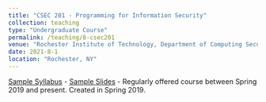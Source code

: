 ```yaml
---
title: "CSEC 201 - Programming for Information Security"
collection: teaching
type: "Undergraduate Course"
permalink: /teaching/8-csec201
venue: "Rochester Institute of Technology, Department of Computing Security"
date: 2021-8-1
location: "Rochester, NY"
---
```


[Sample Syllabus](https://github.com/nerdprof/nerdprof.github.io/blob/master/files/FA21-CSEC201.pdf) - [Sample Slides](https://github.com/nerdprof/nerdprof.github.io/blob/master/files/FA21-CSEC201-SampleLecture.pdf) - Regularly offered course between Spring 2019 and present. Created in Spring 2019.


